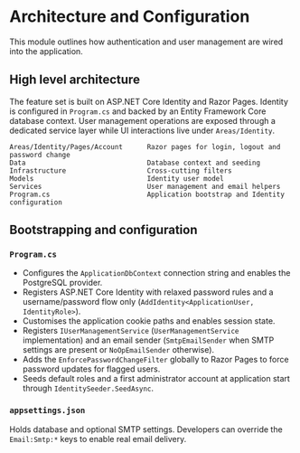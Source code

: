 # Architecture and Configuration

This module outlines how authentication and user management are wired into the application.

## High level architecture

The feature set is built on ASP.NET Core Identity and Razor Pages. Identity is configured in `Program.cs` and backed by an Entity Framework Core database context. User management operations are exposed through a dedicated service layer while UI interactions live under `Areas/Identity`.

```
Areas/Identity/Pages/Account      Razor pages for login, logout and password change
Data                              Database context and seeding
Infrastructure                    Cross-cutting filters
Models                            Identity user model
Services                          User management and email helpers
Program.cs                        Application bootstrap and Identity configuration
```

## Bootstrapping and configuration

### `Program.cs`
* Configures the `ApplicationDbContext` connection string and enables the PostgreSQL provider.
* Registers ASP.NET Core Identity with relaxed password rules and a username/password flow only (`AddIdentity<ApplicationUser, IdentityRole>`).
* Customises the application cookie paths and enables session state.
* Registers `IUserManagementService` (`UserManagementService` implementation) and an email sender (`SmtpEmailSender` when SMTP settings are present or `NoOpEmailSender` otherwise).
* Adds the `EnforcePasswordChangeFilter` globally to Razor Pages to force password updates for flagged users.
* Seeds default roles and a first administrator account at application start through `IdentitySeeder.SeedAsync`.

### `appsettings.json`
Holds database and optional SMTP settings. Developers can override the `Email:Smtp:*` keys to enable real email delivery.
